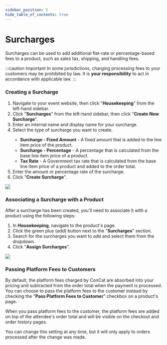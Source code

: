 ```yaml
---
sidebar_position: 5
hide_table_of_contents: true
---
```


# Surcharges

Surcharges can be used to add additional flat-rate or percentage-based fees to a product, such as sales tax, shipping, and handling fees.

:::caution Important
In some jurisdictions, charging processing fees to your customers may be prohibited by law. It is <strong>your responsibility</strong> to act in accordance with applicable law.
:::

### Creating a Surcharge

<splitColumn>
  <ol className="numbered-list">
    <li>
      <span>
        Navigate to your event website, then click "<strong>Housekeeping</strong>" from the left-hand sidebar.
      </span>
    </li>
    <li>
      <span>
        Click "<strong>Surcharges</strong>" from the left-hand sidebar, then click "<strong>Create New Surcharge</strong>".
      </span>
    </li>
    <li>
      <span>
        Enter an internal name and display name for your surcharge.
      </span>
    </li>
    <li>
      <div>
        <div>Select the type of surcharge you want to create.</div>
        <ul>
          <li>
            <strong>Surcharge - Fixed Amount</strong> - A fixed amount that is added to the line item price of the product.
          </li>
          <li>
            <strong>Surcharge - Percentage</strong> - A percentage that is calculated from the base line item price of a product.
          </li>
          <li>
            <strong>Tax Rate</strong> - A Government tax rate that is calculated from the base line item price of a product and added to the order total.
          </li>
        </ul>
      </div>
    </li>
    <li>
      <span>
        Enter the amount or percentage rate of the surcharge.
      </span>
    </li>
    <li>
      <span>
        Click "<strong>Create Surcharge</strong>".
      </span>
    </li>
  </ol>
  <div>
    <img src='/img/tutorial/surchargeAddTaxRate.png' />
  </div>
</splitColumn>

### Associating a Surcharge with a Product

After a surcharge has been created, you'll need to associate it with a product using the following steps:

<splitColumn>
  <ol className="numbered-list">
    <li>
      <span>
        In <strong>Housekeeping</strong>, navigate to the product's page.
      </span>
    </li>
    <li>
      <span>
        Click the green plus (<i className="material-symbols-outlined">add</i>) button next to the "<strong>Surcharges</strong>" section.
      </span>
    </li>
    <li>
      <span>
        Search for the surcharges you want to add and select them from the dropdown.
      </span>
    </li>
    <li>
      <span>
        Click "<strong>Assign Surcharges</strong>".
      </span>
    </li>
  </ol>
  <div>
    <img src='/img/tutorial/productOptionAssign.png' />
  </div>
</splitColumn>

### Passing Platform Fees to Customers

By default, the platform fees charged by ConCat are absorbed into your pricing and subtracted from the order total when the payment is processed. You can choose to pass the platform fees to the customer instead by checking the "<strong>Pass Platform Fees to Customer</strong>" checkbox on a product's page.

When you pass platform fees to the customer, the platform fees are added on top of the attendee's order total and will be visible on the checkout and order history pages.

You can change this setting at any time, but it will only apply to orders processed after the change was made.